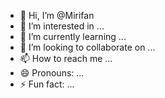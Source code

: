- 👋 Hi, I’m @Mirifan
- 👀 I’m interested in ...
- 🌱 I’m currently learning ...
- 💞️ I’m looking to collaborate on ...
- 📫 How to reach me ...
- 😄 Pronouns: ...
- ⚡ Fun fact: ...

<!---
Mirifan/Mirifan is a ✨ special ✨ repository because its `README.md` (this file) appears on your GitHub profile.
You can click the Preview link to take a look at your changes.
--->
